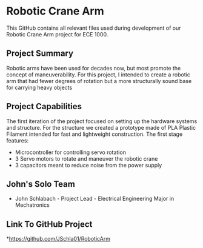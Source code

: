 # Robotic Crane Arm
This GitHub contains all relevant files used during development of our Robotic Crane Arm project for ECE 1000.
## Project Summary
Robotic arms have been used for decades now, but most promote the concept of maneuverability.  For this project, I intended to create a robotic arm that had fewer degrees of rotation but a more structurally sound base for carrying heavy objects

## Project Capabilities 
The first iteration of the project focused on setting up the hardware systems and structure.  For the structure we created a prototype made of PLA Plastic Filament intended for fast and lightweight construction.  The first stage features:

* Microcontroller for controlling servo rotation
* 3 Servo motors to rotate and maneuver the robotic crane
* 3 capacitors meant to reduce noise from the power supply

## John's Solo Team

* John Schlabach - Project Lead - Electrical Engineering Major in Mechatronics

## Link To GitHub Project
*https://github.com/JSchla01/RoboticArm
